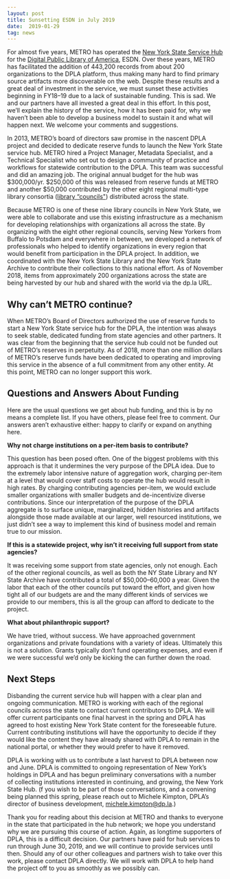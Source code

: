 ```yaml
---
layout: post
title: Sunsetting ESDN in July 2019
date:  2019-01-29
tag: news
---
```

For almost five years, METRO has operated the [New York State Service Hub](https://metro.org/services/metadata-services) for the [Digital Public Library of America](https://dp.la/), ESDN. Over these years, METRO has facilitated the addition of 443,200 records from about 200 organizations to the DPLA platform, thus making many hard to find primary source artifacts more discoverable on the web. Despite these results and a great deal of investment in the service, we must sunset these activities beginning in FY18–19 due to a lack of sustainable funding. This is sad. We and our partners have all invested a great deal in this effort. In this post, we’ll explain the history of the service, how it has been paid for, why we haven’t been able to develop a business model to sustain it and what will happen next. We welcome your comments and suggestions.

In 2013, METRO’s board of directors saw promise in the nascent DPLA project and decided to dedicate reserve funds to launch the New York State service hub. METRO hired a Project Manager, Metadata Specialist, and a Technical Specialist who set out to design a community of practice and workflows for statewide contribution to the DPLA. This team was successful and did an amazing job. The original annual budget for the hub was $300,000/yr. $250,000 of this was released from reserve funds at METRO and another $50,000 contributed by the other eight regional multi-type library consortia ([library “councils"](https://www.esln.org/)) distributed across the state.

Because METRO is one of these nine library councils in New York State, we were able to collaborate and use this existing infrastructure as a mechanism for developing relationships with organizations all across the state. By organizing with the eight other regional councils, serving New Yorkers from Buffalo to Potsdam and everywhere in between, we developed a network of professionals who helped to identify organizations in every region that would benefit from participation in the DPLA project. In addition, we coordinated with the New York State Library and the New York State Archive to contribute their collections to this national effort. As of November 2018, items from approximately 200 organizations across the state are being harvested by our hub and shared with the world via the dp.la URL.

## Why can’t METRO continue?

When METRO’s Board of Directors authorized the use of reserve funds to start a New York State service hub for the DPLA, the intention was always to seek stable, dedicated funding from state agencies and other partners. It was clear from the beginning that the service hub could not be funded out of METRO’s reserves in perpetuity. As of 2018, more than one million dollars of METRO’s reserve funds have been dedicated to operating and improving this service in the absence of a full commitment from any other entity. At this point, METRO can no longer support this work.

## Questions and Answers About Funding

Here are the usual questions we get about hub funding, and this is by no means a complete list. If you have others, please feel free to comment. Our answers aren’t exhaustive either: happy to clarify or expand on anything here.

**Why not charge institutions on a per-item basis to contribute?**

This question has been posed often. One of the biggest problems with this approach is that it undermines the very purpose of the DPLA idea. Due to the extremely labor intensive nature of aggregation work, charging per-item at a level that would cover staff costs to operate the hub would result in high rates. By charging contributing agencies per-item, we would exclude smaller organizations with smaller budgets and de-incentivize diverse contributions. Since our interpretation of the purpose of the DPLA aggregate is to surface unique, marginalized, hidden histories and artifacts alongside those made available at our larger, well resourced institutions, we just didn’t see a way to implement this kind of business model and remain true to our mission.

**If this is a statewide project, why isn’t it receiving full support from state agencies?**

It was receiving some support from state agencies, only not enough. Each of the other regional councils, as well as both the NY State Library and NY State Archive have contributed a total of $50,000–60,000 a year. Given the labor that each of the other councils put toward the effort, and given how tight all of our budgets are and the many different kinds of services we provide to our members, this is all the group can afford to dedicate to the project.

**What about philanthropic support?**

We have tried, without success. We have approached government organizations and private foundations with a variety of ideas. Ultimately this is not a solution. Grants typically don’t fund operating expenses, and even if we were successful we’d only be kicking the can further down the road.

## Next Steps
Disbanding the current service hub will happen with a clear plan and ongoing communication. METRO is working with each of the regional councils across the state to contact current contributors to DPLA. We will offer current participants one final harvest in the spring and DPLA has agreed to host existing New York State content for the foreseeable future. Current contributing institutions will have the opportunity to decide if they would like the content they have already shared with DPLA to remain in the national portal, or whether they would prefer to have it removed.

DPLA is working with us to contribute a last harvest to DPLA between now and June. DPLA is committed to ongoing representation of New York’s holdings in DPLA and has begun preliminary conversations with a number of collecting institutions interested in continuing, and growing, the New York State Hub. (f you wish to be part of those conversations, and a convening being planned this spring, please reach out to Michele Kimpton, DPLA’s director of business development, [michele.kimpton@dp.la](mailto:michele.kimpton@dp.la).)

Thank you for reading about this decision at METRO and thanks to everyone in the state that participated in the hub network; we hope you understand why we are pursuing this course of action. Again, as longtime supporters of DPLA, this is a difficult decision. Our partners have paid for hub services to run through June 30, 2019, and we will continue to provide services until then. Should any of our other colleagues and partners wish to take over this work, please contact DPLA directly. We will work with DPLA to help hand the project off to you as smoothly as we possibly can.
